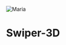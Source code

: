 ![Maria](https://github.com/Abdelaziz-10/Swiper-3D/assets/162864141/7b405619-206b-46df-a2cd-90aded6baa0d)
# Swiper-3D
